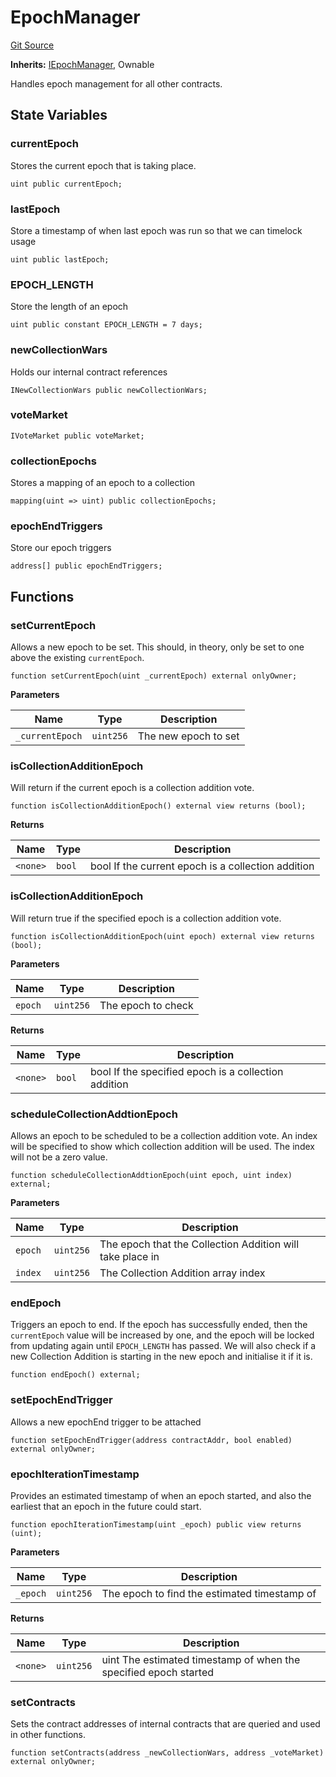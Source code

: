 # EpochManager
[Git Source](https://github.com/FloorDAO/floor-v2/blob/fd4de86a192de96d73fe2e56a84ec542b57b1c69/src/contracts/EpochManager.sol)

**Inherits:**
[IEpochManager](/src/interfaces/EpochManager.sol/contract.IEpochManager.md), Ownable

Handles epoch management for all other contracts.


## State Variables
### currentEpoch
Stores the current epoch that is taking place.


```solidity
uint public currentEpoch;
```


### lastEpoch
Store a timestamp of when last epoch was run so that we can timelock usage


```solidity
uint public lastEpoch;
```


### EPOCH_LENGTH
Store the length of an epoch


```solidity
uint public constant EPOCH_LENGTH = 7 days;
```


### newCollectionWars
Holds our internal contract references


```solidity
INewCollectionWars public newCollectionWars;
```


### voteMarket

```solidity
IVoteMarket public voteMarket;
```


### collectionEpochs
Stores a mapping of an epoch to a collection


```solidity
mapping(uint => uint) public collectionEpochs;
```


### epochEndTriggers
Store our epoch triggers


```solidity
address[] public epochEndTriggers;
```


## Functions
### setCurrentEpoch

Allows a new epoch to be set. This should, in theory, only be set to one
above the existing `currentEpoch`.


```solidity
function setCurrentEpoch(uint _currentEpoch) external onlyOwner;
```
**Parameters**

|Name|Type|Description|
|----|----|-----------|
|`_currentEpoch`|`uint256`|The new epoch to set|


### isCollectionAdditionEpoch

Will return if the current epoch is a collection addition vote.


```solidity
function isCollectionAdditionEpoch() external view returns (bool);
```
**Returns**

|Name|Type|Description|
|----|----|-----------|
|`<none>`|`bool`|bool If the current epoch is a collection addition|


### isCollectionAdditionEpoch

Will return true if the specified epoch is a collection addition vote.


```solidity
function isCollectionAdditionEpoch(uint epoch) external view returns (bool);
```
**Parameters**

|Name|Type|Description|
|----|----|-----------|
|`epoch`|`uint256`|The epoch to check|

**Returns**

|Name|Type|Description|
|----|----|-----------|
|`<none>`|`bool`|bool If the specified epoch is a collection addition|


### scheduleCollectionAddtionEpoch

Allows an epoch to be scheduled to be a collection addition vote. An index will
be specified to show which collection addition will be used. The index will not
be a zero value.


```solidity
function scheduleCollectionAddtionEpoch(uint epoch, uint index) external;
```
**Parameters**

|Name|Type|Description|
|----|----|-----------|
|`epoch`|`uint256`|The epoch that the Collection Addition will take place in|
|`index`|`uint256`|The Collection Addition array index|


### endEpoch

Triggers an epoch to end.
If the epoch has successfully ended, then the `currentEpoch` value will be increased
by one, and the epoch will be locked from updating again until `EPOCH_LENGTH` has
passed. We will also check if a new Collection Addition is starting in the new epoch
and initialise it if it is.


```solidity
function endEpoch() external;
```

### setEpochEndTrigger

Allows a new epochEnd trigger to be attached


```solidity
function setEpochEndTrigger(address contractAddr, bool enabled) external onlyOwner;
```

### epochIterationTimestamp

Provides an estimated timestamp of when an epoch started, and also the earliest
that an epoch in the future could start.


```solidity
function epochIterationTimestamp(uint _epoch) public view returns (uint);
```
**Parameters**

|Name|Type|Description|
|----|----|-----------|
|`_epoch`|`uint256`|The epoch to find the estimated timestamp of|

**Returns**

|Name|Type|Description|
|----|----|-----------|
|`<none>`|`uint256`|uint The estimated timestamp of when the specified epoch started|


### setContracts

Sets the contract addresses of internal contracts that are queried and used
in other functions.


```solidity
function setContracts(address _newCollectionWars, address _voteMarket) external onlyOwner;
```

